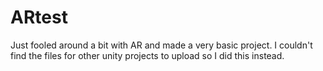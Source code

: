 # ARtest
Just fooled around a bit with AR and made a very basic project. I couldn't find the files for other unity projects to upload so I did this instead.

